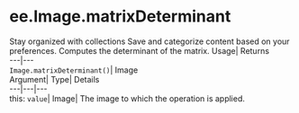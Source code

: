  
#  ee.Image.matrixDeterminant 
Stay organized with collections  Save and categorize content based on your preferences. 
Computes the determinant of the matrix. Usage| Returns  
---|---  
`Image.matrixDeterminant()`| Image  
Argument| Type| Details  
---|---|---  
this: `value`| Image| The image to which the operation is applied.  
